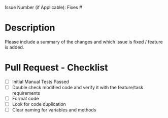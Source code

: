 Issue Number (if Applicable): Fixes #

# Description

Please include a summary of the changes and which issue is fixed / feature is added. 

# Pull Request - Checklist  

- [ ] Initial Manual Tests Passed
- [ ] Double check modified code and verify it with the feature/task requirements
- [ ] Format code
- [ ] Look for code duplication
- [ ] Clear naming for variables and methods
